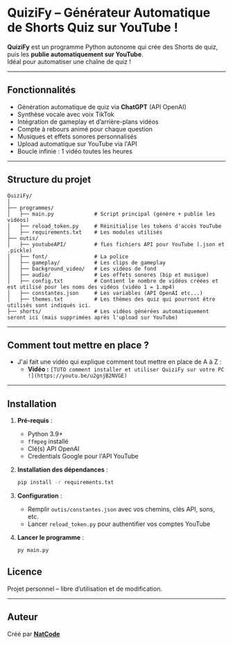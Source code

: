 # QuiziFy – Générateur Automatique de Shorts Quiz sur YouTube !

**QuiziFy** est un programme Python autonome qui crée des Shorts de quiz, puis les **publie automatiquement sur YouTube**.  
Idéal pour automatiser une chaîne de quiz !

---

## Fonctionnalités

- Génération automatique de quiz via **ChatGPT** (API OpenAI)
- Synthèse vocale avec voix TikTok
- Intégration de gameplay et d’arrière-plans vidéos
- Compte à rebours animé pour chaque question
- Musiques et effets sonores personnalisés
- Upload automatique sur YouTube via l'API
- Boucle infinie : 1 vidéo toutes les heures

---

## Structure du projet

```
QuiziFy/
│
├── programmes/
│   ├── main.py             # Script principal (génère + publie les vidéos)
│   ├── reload_token.py     # Réinitialise les tokens d'accès YouTube
│   ├── requirements.txt    # Les modules utilisés
├── outis/
│   ├── youtubeAPI/         # fLes fichiers API pour YouTube (.json et .pickle)
│   ├── font/               # La police
│   ├── gameplay/           # Les clips de gameplay
│   ├── background_video/   # Les vidéos de fond
│   ├── audio/              # Les effets sonores (bip et musique)
│   ├── config.txt          # Contient le nombre de vidéos créées et est utilisé pour les noms des vidéos (vidéo 1 = 1.mp4)
│   ├── constantes.json     # Les variables (API OpenAI etc...)
│   ├── themes.txt          # Les thèmes des quiz qui pourront être utilisés sont indiqués ici.
├── shorts/                 # Les vidéos générées automatiquement seront ici (mais supprimées après l'upload sur YouTube)
```

---

## Comment tout mettre en place ?

* J'ai fait une vidéo qui explique comment tout mettre en place de A à Z :
  - **Vidéo :** `[TUTO comment installer et utiliser QuiziFy sur votre PC !](https://youtu.be/u2gnjB2NVGE)`

---

## Installation

1. **Pré-requis** :
   - Python 3.9+
   - `ffmpeg` installé
   - Clé(s) API OpenAI
   - Credentials Google pour l'API YouTube

2. **Installation des dépendances** :
   ```bash
   pip install -r requirements.txt
   ```

4. **Configuration** :
   - Remplir `outis/constantes.json` avec vos chemins, clés API, sons, etc.
   - Lancer `reload_token.py` pour authentifier vos comptes YouTube

5. **Lancer le programme** :
   ```bash
   py main.py
   ```
   
## Licence

Projet personnel – libre d’utilisation et de modification.

---

## Auteur

Créé par **[NatCode](https://www.youtube.com/@NatCode)**
